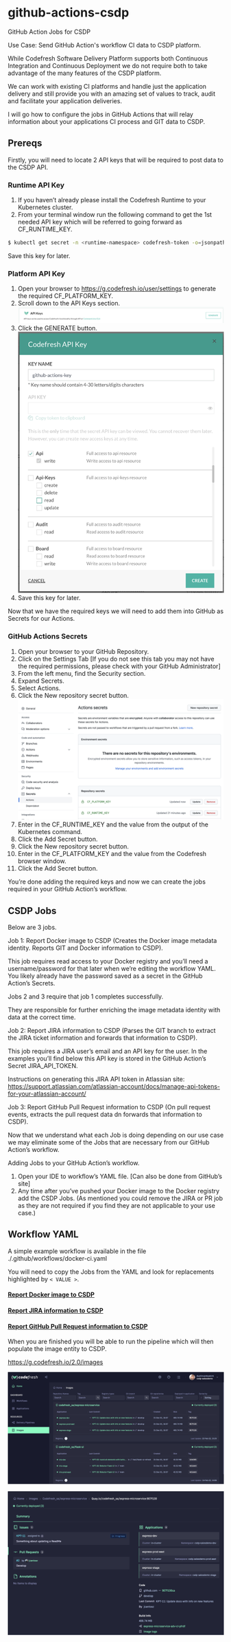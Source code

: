 # github-actions-csdp
GitHub Action Jobs for CSDP 

Use Case: Send GitHub Action's workflow CI data to CSDP platform.

While Codefresh Software Delivery Platform supports both Continuous Integration and Continuous Deployment we do not require both to take advantage of the many features of the CSDP platform.

We can work with existing CI platforms and handle just the application delivery and still provide you with an amazing set of values to track, audit and facilitate your application deliveries.

I will go how to configure the jobs in GitHub Actions that will relay information about your applications CI process and GIT data to CSDP.

## Prereqs

Firstly, you will need to locate 2 API keys that will be required to post data to the CSDP API.

### Runtime API Key

1. If you haven’t already please install the Codefresh Runtime to your Kubernetes cluster. 
1. From your terminal window run the following command to get the 1st needed API key which will be referred to going forward as CF_RUNTIME_KEY.
 ``` sh 
 $ kubectl get secret -n <runtime-namespace> codefresh-token -o=jsonpath='{.data.token}' | base64 --decode
 ```
Save this key for later.

### Platform API Key

1. Open your browser to https://g.codefresh.io/user/settings to generate the required CF_PLATFORM_KEY.
1. Scroll down to the API Keys section.
![This is an image](https://raw.githubusercontent.com/codefresh-contrib/github-actions-csdp/main/images/platform_api_key_creation_1.png)
1. Click the GENERATE button.
![This is an image](https://raw.githubusercontent.com/codefresh-contrib/github-actions-csdp/main/images/platform_api_key_creation_2.png)
1. Save this key for later.

Now that we have the required keys we will need to add them into GitHub as Secrets for our Actions.

### GitHub Actions Secrets

1. Open your browser to your GitHub Repository.
1. Click on the Settings Tab [If you do not see this tab you may not have the required permissions, please check with your GitHub Administrator]
1. From the left menu, find the Security section.
1. Expand Secrets.
1. Select Actions.
1. Click the New repository secret button. ![This is an image](https://raw.githubusercontent.com/codefresh-contrib/github-actions-csdp/main/images/github_actions_secrets.png)
1. Enter in the CF_RUNTIME_KEY and the value from the output of the Kubernetes command.
1. Click the Add Secret button.
1. Click the New repository secret button.
1. Enter in the CF_PLATFORM_KEY and the value from the Codefresh browser window.
1. Click the Add Secret button.

You’re done adding the required keys and now we can create the jobs required in your GitHub Action’s workflow.

## CSDP Jobs

Below are 3 jobs.

Job 1: Report Docker image to CSDP (Creates the Docker image metadata identity. Reports GIT and Docker information to CSDP).

This job requires read access to your Docker registry and you’ll need a username/password for that later when we’re editing the workflow YAML.  You likely already have the password saved as a secret in the GitHub Action’s Secrets.

Jobs 2 and 3 require that job 1 completes successfully.  

They are responsible for further enriching the image metadata identity with data at the correct time.

Job 2: Report JIRA information to CSDP (Parses the GIT branch to extract the JIRA ticket information and forwards that information to CSDP).

This job requires a JIRA user’s email and an API key for the user.  In the examples you’ll find below this API key is stored in the GitHub Action’s Secret JIRA_API_TOKEN.

Instructions on generating this JIRA API token in Atlassian site: https://support.atlassian.com/atlassian-account/docs/manage-api-tokens-for-your-atlassian-account/

Job 3: Report GitHub Pull Request information to CSDP (On pull request events, extracts the pull request data dn forwards that information to CSDP).

Now that we understand what each Job is doing depending on our use case we may eliminate some of the Jobs that are necessary from our GitHub Action’s workflow.

Adding Jobs to your GitHub Action’s workflow.

1. Open your IDE to workflow’s YAML file. [Can also be done from GitHub’s site]
2. Any time after you’ve pushed your Docker image to the Docker registry add the CSDP Jobs. (As mentioned you could remove the JIRA or PR job as they are not required if you find they are not applicable to your use case.)

## Workflow YAML

A simple example workflow is available in the file ./.github/workflows/docker-ci.yaml

You will need to copy the Jobs from the YAML and look for replacements highlighted by `< VALUE >`.

#### [Report Docker image to CSDP](https://github.com/codefresh-contrib/github-actions-csdp/blob/main/.github/docker-ci.yaml#L25-L57)
#### [Report JIRA information to CSDP](https://github.com/codefresh-contrib/github-actions-csdp/blob/main/.github/docker-ci.yaml#L57-L82)
#### [Report GitHub Pull Request information to CSDP](https://github.com/codefresh-contrib/github-actions-csdp/blob/add-blog-files/.github/docker-ci.yaml#L84-L105)

When you are finished you will be able to run the pipeline which will then populate the image entity to CSDP.

https://g.codefresh.io/2.0/images

![CSDP Image Listing](https://raw.githubusercontent.com/codefresh-contrib/github-actions-csdp/main/images/images_listing.png)

![CSDP Image Details](https://raw.githubusercontent.com/codefresh-contrib/github-actions-csdp/main/images/image_details.png)
